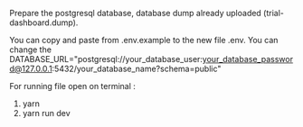 Prepare the postgresql database, database dump already uploaded (trial-dashboard.dump).

You can copy and paste from .env.example to the new file .env. You can change the DATABASE_URL="postgresql://your_database_user:your_database_password@127.0.0.1:5432/your_database_name?schema=public"

For running file open on terminal :
1. yarn
2. yarn run dev
